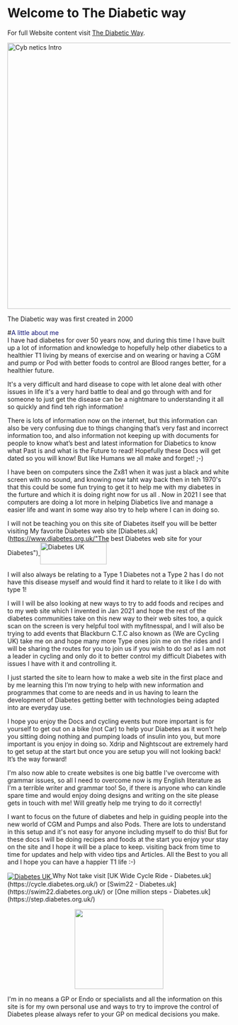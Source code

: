 <!-- this is  on github live server!
docs made by D.Galloway 2019- 2021
to see how to setup this see: https://www.mkdocs.org/user-guide/deploying-your-docs/
and also my notes in onenote Mkdocs to Github-->

# Welcome to The Diabetic way 

For full Website content visit [The Diabetic Way](https://www.thediabeticway.co.uk/index.php/en/).


<img width="600" height="600" border="0" align="center"  src="/my-project/img/cyb netics_logo.jpg" title="Cyb netics Intro"/>


The Diabetic way was first created in 2000


#<span style="color:#111478">A little about me </span> <br> 
I have had diabetes for over 50 years now, and during this time I have built up a lot of information and knowledge to hopefully help 
other diabetics to a healthier T1 living by means of exercise and on wearing or having a CGM and pump or Pod with  better foods to control are Blood ranges better, for a healthier future. 

It's a very difficult and hard disease to cope with let alone deal with other issues in life it's a very hard battle to deal and go through with and for someone to just get the disease can be a nightmare to understanding it all so quickly and find teh righ information! 

There is lots of information now on the internet, but this information can also be very confusing due to things changing that’s very fast and incorrect information too, and also information not keeping up with documents for people to know what’s best and latest information for Diabetics to know what Past is and what is the Future to read! Hopefully these Docs will get dated so you will know! But like Humans we all make and forget! ;-) 

I have been on computers since the Zx81 when it was just a black and white screen with no sound, and knowing now taht  way back then in teh 1970's that this could be some fun trying to get it to help me with my diabetes in the furture and which it is doing right now for us all
.
Now in 2021 I see that computers are doing a lot more in helping Diabetics live and manage a easier life and want in some way also try to help where I can in doing so.

I will not be teaching you on this site of Diabetes itself you will be better visiting My favorite Diabetes web site [Diabetes.uk](https://www.diabetes.org.uk/"The best Diabetes web site for your Diabetes")<a href="https://www.diabetes.org.uk/" target="_blank">
  <img width="150px" height="50" border="0" align="center"  src="/my-project/img/Diabetesuk/pngarea.com_rutgers-logo-png-8467605.png" title="Diabetes UK"/>
</a>

I will also always be relating to a Type 1 Diabetes not a Type 2 has I do not have this disease myself and would find it hard to relate to it like I do with type 1! 

I will I will be also looking at new ways to try to add foods and recipes and to my web site which I invented in Jan 2021 and hope the rest of the diabetes communities take on this new way to their web sites too, a quick scan on the screen is very helpful tool with myfitnesspal, and  I will  also be trying to add events that Blackburn C.T.C also known as (We are Cycling UK) take me on and hope many more Type ones join me on the rides and I will be sharing the routes for you to join us if you wish to do so!  as I am not a leader in cycling and only do it to better 
control my difficult Diabetes with issues I have with it and controlling it.

I just started the site to learn how to make a web site in the first place and by me learning this I’m now trying to help with new information and programmes that come to are needs and in us having to learn the development of Diabetes getting better with technologies being adapted into are everyday use.

I hope you enjoy the Docs and cycling events but more important is for yourself to get out on a bike (not Car) to help your Diabetes as it won’t help you sitting doing nothing and pumping loads of insulin into you, but more important is you enjoy in doing so.
Xdrip and Nightscout are extremely hard to get setup at the start but once you are setup you will not looking back! It’s the way forward!


I'm also now able to create websites is one big battle I've overcome with grammar issues, so all I need to overcome now is my English literature as 
I'm a terrible writer and grammar too! So, if there is anyone who can kindle spare time and would enjoy doing designs and writing on the site 
please gets in touch with me! Will greatly help me trying to do it correctly!

I want to focus on the future of diabetes and help in guiding people into the new world of CGM and Pumps and also Pods. There are lots to understand in this setup and it's not easy for anyone including myself to do this!
But for these docs I will be doing recipes and foods at the start
you enjoy your stay on the site and I hope it will be a place to keep.
visiting back from time to time for updates and help with video tips and Articles. All the Best to you all and I hope you can have a happier T1 life :-)

<a href="https://www.diabetes.org.uk/" target="_blank">
  <img width="auto" height="auto" border="0" align="center"  src="/my-project/img/Diabetesuk/pngarea.com_rutgers-logo-png-8467605.png" title="Diabetes UK"/>
</a>               Why Not take visit [UK Wide Cycle Ride - Diabetes.uk](https://cycle.diabetes.org.uk/) or  [Swim22 - Diabetes.uk](https://swim22.diabetes.org.uk/) or [One million steps - Diabetes.uk](https://step.diabetes.org.uk/)  <p align="center">
<img src="https://media.giphy.com/media/gnMDz0KTtObMMjXl2M/giphy.gif" width="200" height="180" /><br>
</p>


I'm in no means a GP or Endo or specialists and all the information on this site is for my own personal use and ways to try to improve the control of Diabetes please always refer to your GP on medical decisions you make.
